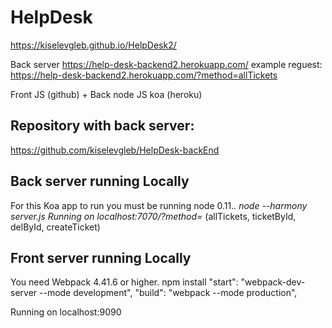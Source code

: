 # HelpDesk

https://kiselevgleb.github.io/HelpDesk2/

Back server https://help-desk-backend2.herokuapp.com/
example reguest: https://help-desk-backend2.herokuapp.com/?method=allTickets

Front JS (github) + Back node JS koa (heroku)

## Repository with back server:
https://github.com/kiselevgleb/HelpDesk-backEnd

## Back server running Locally
For this Koa app to run you must be running node 0.11.*.
node --harmony server.js
Running on localhost:7070/?method=* (allTickets, ticketById, delById, createTicket)

## Front server running Locally
You need Webpack 4.41.6 or higher.
npm install
    "start": "webpack-dev-server --mode development",
    "build": "webpack --mode production",

Running on localhost:9090

